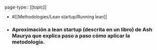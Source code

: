 page-type:: [[topic]]

- #[[Methodologies/Lean startup/Running lean]]

- ### Aproximación a lean startup (descrita en un libro) de Ash Maurya que explica paso a paso cómo aplicar la metodología.




